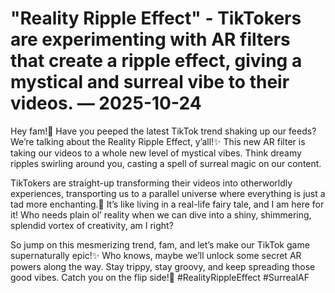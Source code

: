 # "Reality Ripple Effect" - TikTokers are experimenting with AR filters that create a ripple effect, giving a mystical and surreal vibe to their videos. — 2025-10-24

Hey fam!🔮 Have you peeped the latest TikTok trend shaking up our feeds? We’re talking about the Reality Ripple Effect, y’all!✨ This new AR filter is taking our videos to a whole new level of mystical vibes. Think dreamy ripples swirling around you, casting a spell of surreal magic on our content.

TikTokers are straight-up transforming their videos into otherworldly experiences, transporting us to a parallel universe where everything is just a tad more enchanting.🌌 It’s like living in a real-life fairy tale, and I am here for it! Who needs plain ol’ reality when we can dive into a shiny, shimmering, splendid vortex of creativity, am I right?

So jump on this mesmerizing trend, fam, and let’s make our TikTok game supernaturally epic!✨ Who knows, maybe we’ll unlock some secret AR powers along the way. Stay trippy, stay groovy, and keep spreading those good vibes. Catch you on the flip side!🌈 #RealityRippleEffect #SurrealAF